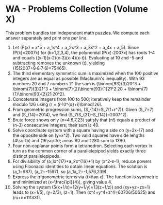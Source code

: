 # WA - Problems Collection (Volume X)

This problem bundles ten independent math puzzles. We compute each answer separately and print one per line.

1. Let \(P(x) = x^5 + a_1x^4 + a_2x^3 + a_3x^2 + a_4x + a_5\). Since \(P(k)=2007k\) for \(k=1,2,3,4\), the polynomial \(P(x)-2007x\) has roots 1–4 and equals \((x-1)(x-2)(x-3)(x-4)(x-t)\). Evaluating at 10 and -5 and subtracting removes the unknown \(t\), yielding \(15(2007+9·8·7·6)=75465\).
2. The third elementary symmetric sum is maximized when the 100 positive integers are as equal as possible (Maclaurin's inequality). With 93 numbers 20 and 7 numbers 21 the sum is
   \(\binom{93}{3}20^3 + \binom{7}{3}21^3 + \binom{7}{2}\binom{93}{1}21^2·20 + \binom{7}{1}\binom{93}{2}21·20^2\).
3. Concatenate integers from 100 to 500; iteratively keep the remainder modulo 126 using \(r = (r·10^{d}+i)\bmod126\).
4. From geometric progression sums, \(S_{14}=S_7(1+r^7)\). Given \(S_7=7\) and \(S_{14}=2014\), we find \(S_7(S_{21}-S_{14})=2007^2\).
5. Brute force shows only \(n=4,6,7,23\) satisfy that \(n!\) equals a product of \(n-3\) consecutive integers; their sum is 40.
6. Solve coordinate system with a square having a side on \(y=2x-17\) and the opposite side on \(y=x^2\). Two valid squares have side lengths \(4\sqrt5\) and \(16\sqrt5\); areas 80 and 1280 sum to 1360.
7. Four non‑coplanar points form a tetrahedron. Selecting each vertex in turn as the common corner of a parallelepiped yields exactly three distinct parallelepipeds.
8. For divisibility of \(a_1x^{17}+a_2x^{16}+1\) by \(x^2-x-1\), reduce powers using Fibonacci identities to obtain linear equations. The solution is \(a_1=987\), \(a_2=-1597\), so \(a_1a_2=-1\,576\,239\).
9. Express the trigonometric terms via \(t=\tan x\). The function is symmetric and minimized at \(x=\frac{\pi}{4}\), giving value 4.
10. Solving the system
   \(5(x+1/x)=12(y+1/y)=13(z+1/z)\) and \(xy+yz+zx=1\) leads to \(x=1/5\), \(y=2/3\), \(z=1\). Then \(x^4+y^4+z^4=60706/50625\) and \(m+n=111331\).
